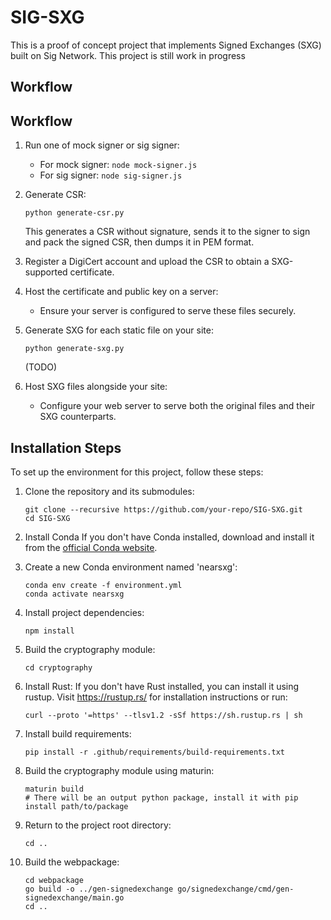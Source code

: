 # SIG-SXG
This is a proof of concept project that implements Signed Exchanges (SXG) built on Sig Network. This project is still work in progress

## Workflow

## Workflow

1. Run one of mock signer or sig signer:
   - For mock signer: `node mock-signer.js`
   - For sig signer: `node sig-signer.js`

2. Generate CSR:
   ```
   python generate-csr.py
   ```
   This generates a CSR without signature, sends it to the signer to sign and pack the signed CSR, then dumps it in PEM format.

3. Register a DigiCert account and upload the CSR to obtain a SXG-supported certificate.

4. Host the certificate and public key on a server:
   - Ensure your server is configured to serve these files securely.

5. Generate SXG for each static file on your site:
   ```
   python generate-sxg.py
   ```
   (TODO)

6. Host SXG files alongside your site:
   - Configure your web server to serve both the original files and their SXG counterparts.


## Installation Steps

To set up the environment for this project, follow these steps:

1. Clone the repository and its submodules:
   ```
   git clone --recursive https://github.com/your-repo/SIG-SXG.git
   cd SIG-SXG
   ```

2. Install Conda
   If you don't have Conda installed, download and install it from the [official Conda website](https://docs.conda.io/en/latest/miniconda.html).

3. Create a new Conda environment named 'nearsxg':
   ```
   conda env create -f environment.yml
   conda activate nearsxg
   ```

4. Install project dependencies:
   ```
   npm install
   ```

5. Build the cryptography module:
   ```
   cd cryptography
   ```

6. Install Rust:
   If you don't have Rust installed, you can install it using rustup. Visit https://rustup.rs/ for installation instructions or run:
   ```
   curl --proto '=https' --tlsv1.2 -sSf https://sh.rustup.rs | sh
   ```

7. Install build requirements:
   ```
   pip install -r .github/requirements/build-requirements.txt
   ```

8. Build the cryptography module using maturin:
   ```
   maturin build
   # There will be an output python package, install it with pip install path/to/package
   ```

9. Return to the project root directory:
   ```
   cd ..
   ```

10. Build the webpackage:
    ```
    cd webpackage
    go build -o ../gen-signedexchange go/signedexchange/cmd/gen-signedexchange/main.go
    cd ..
    ```


